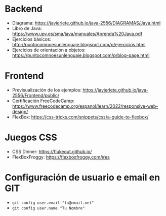 # Backend

* Diagrama: https://javierlete.github.io/java-2556/DIAGRAMAS/Java.html
* Libro de Java: https://www.upv.es/sma/java/manuales/Aprenda%20Java.pdf
* Ejercicios básicos: http://puntocomnoesunlenguaje.blogspot.com/p/ejercicios.html
* Ejercicios de orientación a objetos: https://puntocomnoesunlenguaje.blogspot.com/p/blog-page.html

# Frontend
* Previsualización de los ejemplos: https://javierlete.github.io/java-2556/Frontend/public/
* Certificación FreeCodeCamp: https://www.freecodecamp.org/espanol/learn/2022/responsive-web-design/
* FlexBox: https://css-tricks.com/snippets/css/a-guide-to-flexbox/

# Juegos CSS
* CSS Dinner: https://flukeout.github.io/
* FlexBoxFroggy: https://flexboxfroggy.com/#es

# Configuración de usuario e email en GIT
* ```git config user.email "tu@email.net"```
* ```git config user.name "Tu Nombre"```
